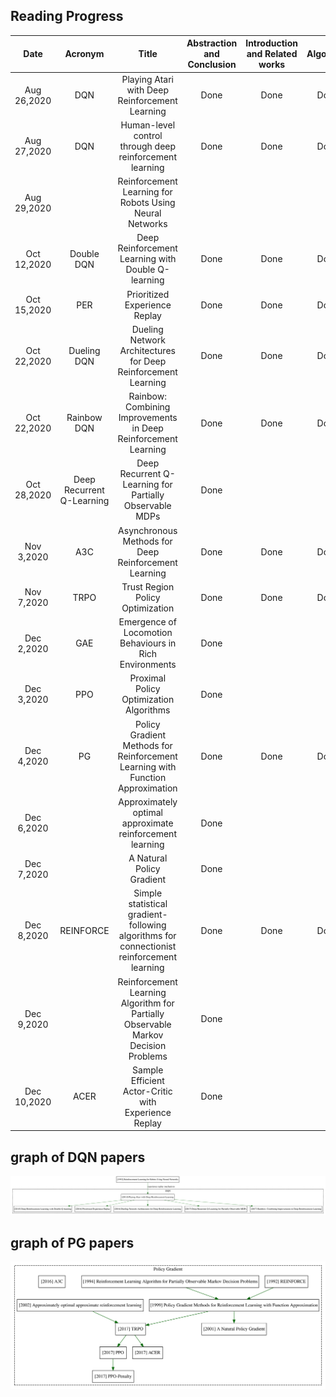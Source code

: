 ## Reading Progress

|Date|Acronym| Title |Abstraction and Conclusion|Introduction and Related works|Algorthim|Mathmetics|Experiments|Discussion|Code|Others|
|:---:|:---:|:------------:|:---:|:---:|:---:|:---:|:---:|:---:|:---:|:---:|
|Aug 26,2020|DQN|Playing Atari with Deep Reinforcement Learning|Done|Done|Done|Done|Done|Done|Done||
|Aug 27,2020|DQN|Human-level control through deep reinforcement learning|Done|Done|Done|Done|Done|Done|Done||
|Aug 29,2020||Reinforcement Learning for Robots Using Neural Networks||||||||chaper3|
|Oct 12,2020|Double DQN|Deep Reinforcement Learning with Double Q-learning|Done|Done|Done|Done|Done|Done|Done||
|Oct 15,2020|PER|Prioritized Experience Replay|Done|Done|Done|Done|Done|Done|Done||
|Oct 22,2020|Dueling DQN|Dueling Network Architectures for Deep Reinforcement Learning|Done|Done|Done|Done|Done|Done|Done||
|Oct 22,2020|Rainbow DQN|Rainbow: Combining Improvements in Deep Reinforcement Learning|Done|Done|Done|Done|Done|Done|||
|Oct 28,2020|Deep Recurrent Q-Learning|Deep Recurrent Q-Learning for Partially Observable MDPs|Done||||||||
|Nov 3,2020|A3C|Asynchronous Methods for Deep Reinforcement Learning|Done|Done|Done|Done|Done||||
|Nov 7,2020|TRPO|Trust Region Policy Optimization|Done|Done|Done|Done|Done||||
|Dec 2,2020|GAE|Emergence of Locomotion Behaviours in Rich Environments|Done||||||||
|Dec 3,2020|PPO|Proximal Policy Optimization Algorithms|Done||||||||
|Dec 4,2020|PG|Policy Gradient Methods for Reinforcement Learning with Function Approximation|Done|Done|Done|Done|Done|Done|||
|Dec 6,2020||Approximately optimal approximate reinforcement learning|Done||||||||
|Dec 7,2020||A Natural Policy Gradient|Done||||||||
|Dec 8,2020|REINFORCE|Simple statistical gradient-following algorithms for connectionist reinforcement learning|Done|Done|Done|Done|Done|Done|||
|Dec 9,2020||Reinforcement Learning Algorithm for Partially Observable Markov Decision Problems|Done||||||||
|Dec 10,2020|ACER|Sample Efficient Actor-Critic with Experience Replay|Done||||||||

## graph of DQN papers
![](./DQN_graph.svg)

## graph of PG papers
![](./PG_graph.svg)